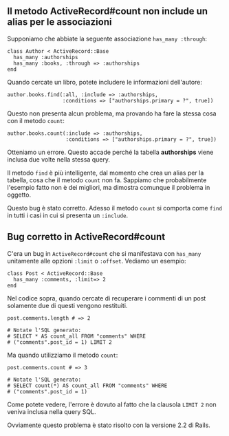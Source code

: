## Il metodo ActiveRecord#count non include un alias per le associazioni

Supponiamo che abbiate la seguente associazione `has_many :through`:

	class Author < ActiveRecord::Base
	  has_many :authorships
	  has_many :books, :through => :authorships
	end

Quando cercate un libro, potete includere le informazioni dell'autore:

	author.books.find(:all, :include => :authorships,
	                  :conditions => ["authorships.primary = ?", true])

Questo non presenta alcun problema, ma provando ha fare la stessa cosa con il metodo `count`:

	author.books.count(:include => :authorships,
	                   :conditions => ["authorships.primary = ?", true])

Otteniamo un errore. Questo accade perché la tabella **authorships** viene inclusa due volte nella stessa query. 

Il metodo `find` è più intelligente, dal momento che crea un alias per la tabella, cosa che il metodo `count` non fa. Sappiamo che probabilmente l'esempio fatto non è dei migliori, ma dimostra comunque il problema in oggetto.

Questo bug è stato corretto. Adesso il metodo `count` si comporta come `find` in tutti i casi in cui si presenta un `:include`.


## Bug corretto in ActiveRecord#count

C'era un bug in `ActiveRecord#count` che si manifestava con `has_many` unitamente alle opzioni `:limit` o `:offset`. Vediamo un esempio:

	class Post < ActiveRecord::Base
	  has_many :comments, :limit=> 2
	end

Nel codice sopra, quando cercate di recuperare i commenti di un post solamente due di questi vengono restituiti.

	post.comments.length # => 2

	# Notate l'SQL generato:
	# SELECT * AS count_all FROM "comments" WHERE
	# ("comments".post_id = 1) LIMIT 2

Ma quando utilizziamo il metodo `count`:

	post.comments.count # => 3

	# Notate l'SQL generato:
	# SELECT count(*) AS count_all FROM "comments" WHERE
	# ("comments".post_id = 1)

Come potete vedere, l'errore è dovuto al fatto che la clausola `LIMIT 2` non veniva inclusa nella query SQL.

Ovviamente questo problema è stato risolto con la versione 2.2 di Rails.
